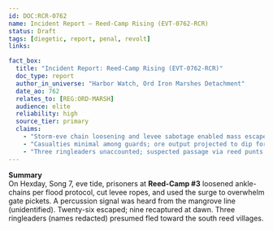 ```yaml
---
id: DOC:RCR-0762
name: Incident Report — Reed-Camp Rising (EVT-0762-RCR)
status: Draft
tags: [diegetic, report, penal, revolt]
links:

fact_box:
  title: "Incident Report: Reed-Camp Rising (EVT-0762-RCR)"
  doc_type: report
  author_in_universe: "Harbor Watch, Ord Iron Marshes Detachment"
  date_ao: 762
  relates_to: [REG:ORD-MARSH]
  audience: elite
  reliability: high
  source_tier: primary
  claims:
    - "Storm-eve chain loosening and levee sabotage enabled mass escape from penal ore camp."
    - "Casualties minimal among guards; ore output projected to dip for 2–3 seasons."
    - "Three ringleaders unaccounted; suspected passage via reed punts at third tide bell."
---
```


**Summary**  
On Hexday, Song 7, eve tide, prisoners at **Reed-Camp #3** loosened ankle-chains per flood protocol, cut levee ropes, and used the surge to overwhelm gate pickets. A percussion signal was heard from the mangrove line (unidentified). Twenty-six escaped; nine recaptured at dawn. Three ringleaders (names redacted) presumed fled toward the south reed villages.
